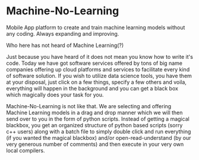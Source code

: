 # Machine-No-Learning
Mobile App platform to create and train machine learning models without any coding. Always expanding and improving.

Who here has not heard of Machine Learning(?)

Just because you have heard of it does not mean you know how to write it's code.
Today we have got software services offered by tons of big name companies offering up cloud platforms and services to facilitate every kind of software solution.
If you wish to utilize data science tools, you have them at your disposal, just click on a few things, specify a few others and voila, everything will happen in the background and you can get a black box which magically does your task for you.

Machine-No-Learning is not like that. We are selecting and offering Machine Learning models in a drag and drop manner which we will then send over to you in the form of python scripts.
Instead of getting a magical blackbox, you get an organized structure of python based scripts (sorry c++ users) along with a batch file to simply double click and run everything (if you wanted the magical blackbox) and/or open-read-understand (by our very generous number of comments) and then execute in your very own local compilers.
